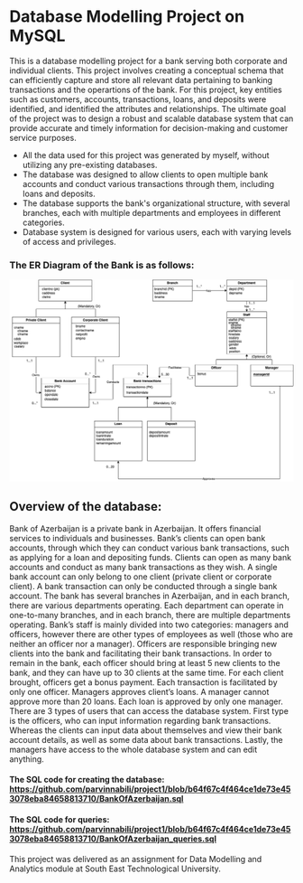 # Database Modelling Project on MySQL

This is a database modelling project for a bank serving both corporate and individual clients. This project involves creating a conceptual schema that can efficiently capture and store all relevant data pertaining to banking transactions and the operartions of the bank. For this project, key entities such as customers, accounts, transactions, loans, and deposits were identified, and identified the attributes and relationships. The ultimate goal of the project was to design a robust and scalable database system that can provide accurate and timely information for decision-making and customer service purposes.

- All the data used for this project was generated by myself, without utilizing any pre-existing databases.
- The database was designed to allow clients to open multiple bank accounts and conduct various transactions through them, including loans and deposits. 
- The database supports the bank's organizational structure, with several branches, each with multiple departments and employees in different categories.
- Database system is designed for various users, each with varying levels of access and privileges.

### The ER Diagram of the Bank is as follows:

![ER Model](https://github.com/parvinnabili/project1/blob/b8df707869d46e8dc78ab0a53687fdfcf333a3ad/Banking%20ER%20diagram.drawio.png)

## Overview of the database:
Bank of Azerbaijan is a private bank in Azerbaijan. It offers financial services to individuals and businesses. Bank’s clients can open bank accounts, through which they can conduct various bank transactions, such as applying for a loan and depositing funds. Clients can open as many bank accounts and conduct as many bank transactions as they wish. A single bank account can only belong to one client (private client or corporate client). A bank transaction can only be conducted through a single bank account. The bank has several branches in Azerbaijan, and in each branch, there are various departments operating. Each department can operate in one-to-many branches, and in each branch, there are multiple departments operating. Bank’s staff is mainly divided into two categories: managers and officers, however there are other types of employees as well (those who are neither an officer nor a manager). Officers are responsible bringing new clients into the bank and facilitating their bank transactions. In order to remain in the bank, each officer should bring at least 5 new clients to the bank, and they can have up to 30 clients at the same time. For each client brought, officers get a bonus payment. Each transaction is facilitated by only one officer. Managers approves client’s loans. A manager cannot approve more than 20 loans. Each loan is approved by only one manager. There are 3 types of users that can access the database system. First type is the officers, who can input information regarding bank transactions. Whereas the clients can input data about themselves and view their bank account details, as well as some data about bank transactions. Lastly, the managers have access to the whole database system and can edit anything.

#### The SQL code for creating the database: https://github.com/parvinnabili/project1/blob/b64f67c4f464ce1de73e453078eba84658813710/BankOfAzerbaijan.sql
#### The SQL code for queries: https://github.com/parvinnabili/project1/blob/b64f67c4f464ce1de73e453078eba84658813710/BankOfAzerbaijan_queries.sql

This project was delivered as an assignment for Data Modelling and Analytics module at South East Technological University.
